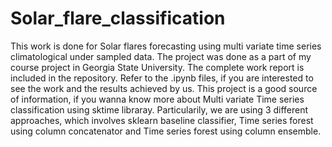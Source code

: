 # Solar_flare_classification
This work is done for Solar flares forecasting using multi variate time series climatological under sampled data. The project was done as a part of my course project in Georgia State University. The complete work report is included in the repository. Refer to the .ipynb files, if you are interested to see the work and the results achieved by us. This project is a good source of information, if you wanna know more about Multi variate Time series classification using sktime libraray. Particularily, we are using 3 different approaches, which involves sklearn baseline classifier, Time series forest using column concatenator and Time series forest using column ensemble.
